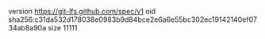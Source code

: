 version https://git-lfs.github.com/spec/v1
oid sha256:c31da532d178038e0983b9d84bce2e6a6e55bc302ec19142140ef0734ab8a90a
size 11111
